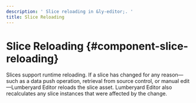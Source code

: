 ```yaml
---
description: ' Slice reloading in &ly-editor;. '
title: Slice Reloading
---
```

# Slice Reloading {#component-slice-reloading}

Slices support runtime reloading\. If a slice has changed for any reason—such as a data push operation, retrieval from source control, or manual edit—Lumberyard Editor reloads the slice asset\. Lumberyard Editor also recalculates any slice instances that were affected by the change\.